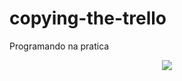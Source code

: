 # copying-the-trello
Programando na pratica

<div align="center"><img src=" https://user-images.githubusercontent.com/49906607/168927543-450233c2-ec18-498c-bd44-ae4edbd781d9.PNG"></div>
